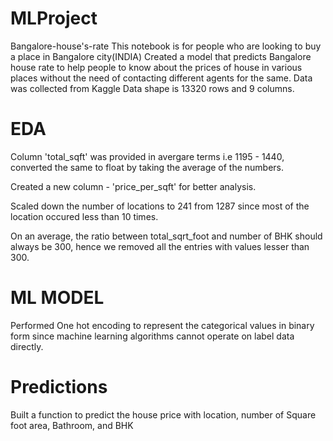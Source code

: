 # MLProject
Bangalore-house's-rate
This notebook is for people who are looking to buy a place in Bangalore city(INDIA)
Created a model that predicts Bangalore house rate to help people to know about the prices of house in various places without the need of contacting different agents for the same.
Data was collected from Kaggle
Data shape is 13320 rows and 9 columns.
# EDA
Column 'total_sqft' was provided in avergare terms i.e 1195 - 1440, converted the same to float by taking the average of the numbers.

Created a new column - 'price_per_sqft' for better analysis.

Scaled down the number of locations to 241 from 1287 since most of the location occured less than 10 times.

On an average, the ratio between total_sqrt_foot and number of BHK should always be 300, hence we removed all the entries with values lesser than 300.
# ML MODEL
Performed One hot encoding to represent the categorical values in binary form since machine learning algorithms cannot operate on label data directly.
# Predictions
Built a function to predict the house price with location, number of Square foot area, Bathroom, and BHK
